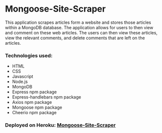 # Mongoose-Site-Scraper
This application scrapes articles form a website and stores those articles within a MongoDB database.  The application allows for users to then view and comment on these web articles.  The users can then view these articles, view the relevant comments, and delete comments that are left on the articles.

### Technologies used:
* HTML
* CSS
* Javascript
* Node.js
* MongoDB
* Express npm package
* Express-handlebars npm package
* Axios npm package
* Mongoose npm package
* Cheerio npm package

### Deployed on Heroku: [Mongoose-Site-Scraper](https://immense-bastion-55834.herokuapp.com/)
